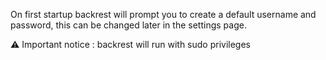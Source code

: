 On first startup backrest will prompt you to create a default username and password, this can be changed later in the settings page.

⚠️ Important notice : backrest will run with sudo privileges 
